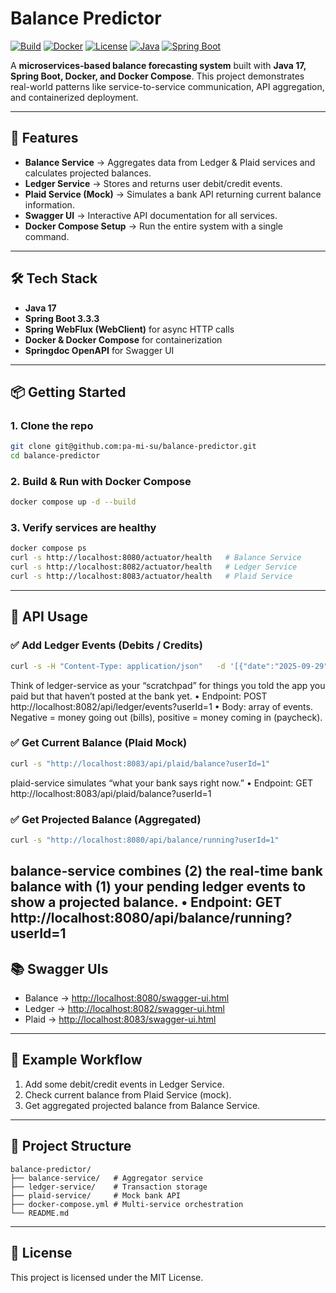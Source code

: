# Balance Predictor

[![Build](https://img.shields.io/badge/build-passing-brightgreen)]()
[![Docker](https://img.shields.io/badge/docker-ready-blue)]()
[![License](https://img.shields.io/badge/license-MIT-green)]()
[![Java](https://img.shields.io/badge/java-17-orange)]()
[![Spring Boot](https://img.shields.io/badge/springboot-3.3.3-brightgreen)]()

A **microservices-based balance forecasting system** built with **Java 17, Spring Boot, Docker, and Docker Compose**.
This project demonstrates real-world patterns like service-to-service communication, API aggregation, and containerized deployment.

---

## 🚀 Features
- **Balance Service** → Aggregates data from Ledger & Plaid services and calculates projected balances.
- **Ledger Service** → Stores and returns user debit/credit events.
- **Plaid Service (Mock)** → Simulates a bank API returning current balance information.
- **Swagger UI** → Interactive API documentation for all services.
- **Docker Compose Setup** → Run the entire system with a single command.

---

## 🛠️ Tech Stack
- **Java 17**
- **Spring Boot 3.3.3**
- **Spring WebFlux (WebClient)** for async HTTP calls
- **Docker & Docker Compose** for containerization
- **Springdoc OpenAPI** for Swagger UI

---

## 📦 Getting Started

### 1. Clone the repo
```bash
git clone git@github.com:pa-mi-su/balance-predictor.git
cd balance-predictor
```

### 2. Build & Run with Docker Compose
```bash
docker compose up -d --build
```

### 3. Verify services are healthy
```bash
docker compose ps
curl -s http://localhost:8080/actuator/health   # Balance Service
curl -s http://localhost:8082/actuator/health   # Ledger Service
curl -s http://localhost:8083/actuator/health   # Plaid Service
```

---

## 📖 API Usage

### ✅ Add Ledger Events (Debits / Credits)
```bash
curl -s -H "Content-Type: application/json"   -d '[{"date":"2025-09-29","amount":-50.00,"description":"Test debit"}]'   "http://localhost:8082/api/ledger/events?userId=1"
```
Think of ledger-service as your “scratchpad” for things you told the app you paid but that haven’t posted at the bank yet.
	•	Endpoint: POST http://localhost:8082/api/ledger/events?userId=1
	•	Body: array of events. Negative = money going out (bills), positive = money coming in (paycheck).

### ✅ Get Current Balance (Plaid Mock)
```bash
curl -s "http://localhost:8083/api/plaid/balance?userId=1"
```
plaid-service simulates “what your bank says right now.”
	•	Endpoint: GET http://localhost:8083/api/plaid/balance?userId=1

### ✅ Get Projected Balance (Aggregated)
```bash
curl -s "http://localhost:8080/api/balance/running?userId=1"
```
balance-service combines (2) the real-time bank balance with (1) your pending ledger events to show a projected balance.
	•	Endpoint: GET http://localhost:8080/api/balance/running?userId=1
---

## 📚 Swagger UIs
- Balance → [http://localhost:8080/swagger-ui.html](http://localhost:8080/swagger-ui.html)
- Ledger → [http://localhost:8082/swagger-ui.html](http://localhost:8082/swagger-ui.html)
- Plaid → [http://localhost:8083/swagger-ui.html](http://localhost:8083/swagger-ui.html)

---

## 🧪 Example Workflow
1. Add some debit/credit events in Ledger Service.
2. Check current balance from Plaid Service (mock).
3. Get aggregated projected balance from Balance Service.

---

## 📂 Project Structure
```
balance-predictor/
├── balance-service/   # Aggregator service
├── ledger-service/    # Transaction storage
├── plaid-service/     # Mock bank API
├── docker-compose.yml # Multi-service orchestration
└── README.md
```

---

## 📜 License
This project is licensed under the MIT License.
